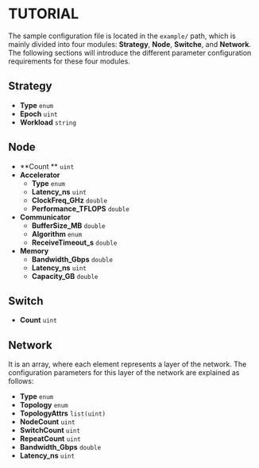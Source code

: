 # TUTORIAL

The sample configuration file is located in the `example/` path, which is mainly divided into four modules: **Strategy**, **Node**, **Switche**, and **Network**. The following sections will introduce the different parameter configuration requirements for these four modules.

## Strategy

- **Type** `enum`
- **Epoch** `uint`
- **Workload** `string`

## Node

- **Count ** `uint`
- **Accelerator**
  - **Type** `enum`
  - **Latency_ns** `uint`
  - **ClockFreq_GHz** `double`
  - **Performance_TFLOPS** `double`
- **Communicator**
  - **BufferSize_MB** `double`
  - **Algorithm** `enum`
  - **ReceiveTimeout_s** `double`
- **Memory**
  - **Bandwidth_Gbps** `double`
  - **Latency_ns** `uint`
  - **Capacity_GB** `double`

## Switch

- **Count** `uint`

## Network

It is an array, where each element represents a layer of the network. The configuration parameters for this layer of the network are explained as follows:

- **Type** `enum`
- **Topology** `enum`
- **TopologyAttrs** `list(uint)`
- **NodeCount** `uint`
- **SwitchCount** `uint`
- **RepeatCount** `uint`
- **Bandwidth_Gbps** `double`
- **Latency_ns** `uint`


